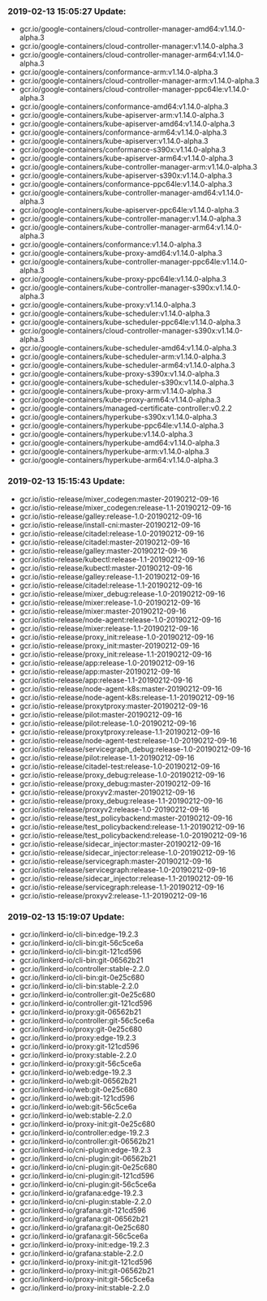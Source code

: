 ### 2019-02-13 15:05:27 Update:

- gcr.io/google-containers/cloud-controller-manager-amd64:v1.14.0-alpha.3
- gcr.io/google-containers/cloud-controller-manager:v1.14.0-alpha.3
- gcr.io/google-containers/cloud-controller-manager-arm64:v1.14.0-alpha.3
- gcr.io/google-containers/conformance-arm:v1.14.0-alpha.3
- gcr.io/google-containers/cloud-controller-manager-arm:v1.14.0-alpha.3
- gcr.io/google-containers/cloud-controller-manager-ppc64le:v1.14.0-alpha.3
- gcr.io/google-containers/conformance-amd64:v1.14.0-alpha.3
- gcr.io/google-containers/kube-apiserver-arm:v1.14.0-alpha.3
- gcr.io/google-containers/kube-apiserver-amd64:v1.14.0-alpha.3
- gcr.io/google-containers/conformance-arm64:v1.14.0-alpha.3
- gcr.io/google-containers/kube-apiserver:v1.14.0-alpha.3
- gcr.io/google-containers/conformance-s390x:v1.14.0-alpha.3
- gcr.io/google-containers/kube-apiserver-arm64:v1.14.0-alpha.3
- gcr.io/google-containers/kube-controller-manager-arm:v1.14.0-alpha.3
- gcr.io/google-containers/kube-apiserver-s390x:v1.14.0-alpha.3
- gcr.io/google-containers/conformance-ppc64le:v1.14.0-alpha.3
- gcr.io/google-containers/kube-controller-manager-amd64:v1.14.0-alpha.3
- gcr.io/google-containers/kube-apiserver-ppc64le:v1.14.0-alpha.3
- gcr.io/google-containers/kube-controller-manager:v1.14.0-alpha.3
- gcr.io/google-containers/kube-controller-manager-arm64:v1.14.0-alpha.3
- gcr.io/google-containers/conformance:v1.14.0-alpha.3
- gcr.io/google-containers/kube-proxy-amd64:v1.14.0-alpha.3
- gcr.io/google-containers/kube-controller-manager-ppc64le:v1.14.0-alpha.3
- gcr.io/google-containers/kube-proxy-ppc64le:v1.14.0-alpha.3
- gcr.io/google-containers/kube-controller-manager-s390x:v1.14.0-alpha.3
- gcr.io/google-containers/kube-proxy:v1.14.0-alpha.3
- gcr.io/google-containers/kube-scheduler:v1.14.0-alpha.3
- gcr.io/google-containers/kube-scheduler-ppc64le:v1.14.0-alpha.3
- gcr.io/google-containers/cloud-controller-manager-s390x:v1.14.0-alpha.3
- gcr.io/google-containers/kube-scheduler-amd64:v1.14.0-alpha.3
- gcr.io/google-containers/kube-scheduler-arm:v1.14.0-alpha.3
- gcr.io/google-containers/kube-scheduler-arm64:v1.14.0-alpha.3
- gcr.io/google-containers/kube-proxy-s390x:v1.14.0-alpha.3
- gcr.io/google-containers/kube-scheduler-s390x:v1.14.0-alpha.3
- gcr.io/google-containers/kube-proxy-arm:v1.14.0-alpha.3
- gcr.io/google-containers/kube-proxy-arm64:v1.14.0-alpha.3
- gcr.io/google-containers/managed-certificate-controller:v0.2.2
- gcr.io/google-containers/hyperkube-s390x:v1.14.0-alpha.3
- gcr.io/google-containers/hyperkube-ppc64le:v1.14.0-alpha.3
- gcr.io/google-containers/hyperkube:v1.14.0-alpha.3
- gcr.io/google-containers/hyperkube-amd64:v1.14.0-alpha.3
- gcr.io/google-containers/hyperkube-arm:v1.14.0-alpha.3
- gcr.io/google-containers/hyperkube-arm64:v1.14.0-alpha.3
### 2019-02-13 15:15:43 Update:

- gcr.io/istio-release/mixer_codegen:master-20190212-09-16
- gcr.io/istio-release/mixer_codegen:release-1.1-20190212-09-16
- gcr.io/istio-release/galley:release-1.0-20190212-09-16
- gcr.io/istio-release/install-cni:master-20190212-09-16
- gcr.io/istio-release/citadel:release-1.0-20190212-09-16
- gcr.io/istio-release/citadel:master-20190212-09-16
- gcr.io/istio-release/galley:master-20190212-09-16
- gcr.io/istio-release/kubectl:release-1.1-20190212-09-16
- gcr.io/istio-release/kubectl:master-20190212-09-16
- gcr.io/istio-release/galley:release-1.1-20190212-09-16
- gcr.io/istio-release/citadel:release-1.1-20190212-09-16
- gcr.io/istio-release/mixer_debug:release-1.0-20190212-09-16
- gcr.io/istio-release/mixer:release-1.0-20190212-09-16
- gcr.io/istio-release/mixer:master-20190212-09-16
- gcr.io/istio-release/node-agent:release-1.0-20190212-09-16
- gcr.io/istio-release/mixer:release-1.1-20190212-09-16
- gcr.io/istio-release/proxy_init:release-1.0-20190212-09-16
- gcr.io/istio-release/proxy_init:master-20190212-09-16
- gcr.io/istio-release/proxy_init:release-1.1-20190212-09-16
- gcr.io/istio-release/app:release-1.0-20190212-09-16
- gcr.io/istio-release/app:master-20190212-09-16
- gcr.io/istio-release/app:release-1.1-20190212-09-16
- gcr.io/istio-release/node-agent-k8s:master-20190212-09-16
- gcr.io/istio-release/node-agent-k8s:release-1.1-20190212-09-16
- gcr.io/istio-release/proxytproxy:master-20190212-09-16
- gcr.io/istio-release/pilot:master-20190212-09-16
- gcr.io/istio-release/pilot:release-1.0-20190212-09-16
- gcr.io/istio-release/proxytproxy:release-1.1-20190212-09-16
- gcr.io/istio-release/node-agent-test:release-1.0-20190212-09-16
- gcr.io/istio-release/servicegraph_debug:release-1.0-20190212-09-16
- gcr.io/istio-release/pilot:release-1.1-20190212-09-16
- gcr.io/istio-release/citadel-test:release-1.0-20190212-09-16
- gcr.io/istio-release/proxy_debug:release-1.0-20190212-09-16
- gcr.io/istio-release/proxy_debug:master-20190212-09-16
- gcr.io/istio-release/proxyv2:master-20190212-09-16
- gcr.io/istio-release/proxy_debug:release-1.1-20190212-09-16
- gcr.io/istio-release/proxyv2:release-1.0-20190212-09-16
- gcr.io/istio-release/test_policybackend:master-20190212-09-16
- gcr.io/istio-release/test_policybackend:release-1.1-20190212-09-16
- gcr.io/istio-release/test_policybackend:release-1.0-20190212-09-16
- gcr.io/istio-release/sidecar_injector:master-20190212-09-16
- gcr.io/istio-release/sidecar_injector:release-1.0-20190212-09-16
- gcr.io/istio-release/servicegraph:master-20190212-09-16
- gcr.io/istio-release/servicegraph:release-1.0-20190212-09-16
- gcr.io/istio-release/sidecar_injector:release-1.1-20190212-09-16
- gcr.io/istio-release/servicegraph:release-1.1-20190212-09-16
- gcr.io/istio-release/proxyv2:release-1.1-20190212-09-16
### 2019-02-13 15:19:07 Update:

- gcr.io/linkerd-io/cli-bin:edge-19.2.3
- gcr.io/linkerd-io/cli-bin:git-56c5ce6a
- gcr.io/linkerd-io/cli-bin:git-121cd596
- gcr.io/linkerd-io/cli-bin:git-06562b21
- gcr.io/linkerd-io/controller:stable-2.2.0
- gcr.io/linkerd-io/cli-bin:git-0e25c680
- gcr.io/linkerd-io/cli-bin:stable-2.2.0
- gcr.io/linkerd-io/controller:git-0e25c680
- gcr.io/linkerd-io/controller:git-121cd596
- gcr.io/linkerd-io/proxy:git-06562b21
- gcr.io/linkerd-io/controller:git-56c5ce6a
- gcr.io/linkerd-io/proxy:git-0e25c680
- gcr.io/linkerd-io/proxy:edge-19.2.3
- gcr.io/linkerd-io/proxy:git-121cd596
- gcr.io/linkerd-io/proxy:stable-2.2.0
- gcr.io/linkerd-io/proxy:git-56c5ce6a
- gcr.io/linkerd-io/web:edge-19.2.3
- gcr.io/linkerd-io/web:git-06562b21
- gcr.io/linkerd-io/web:git-0e25c680
- gcr.io/linkerd-io/web:git-121cd596
- gcr.io/linkerd-io/web:git-56c5ce6a
- gcr.io/linkerd-io/web:stable-2.2.0
- gcr.io/linkerd-io/proxy-init:git-0e25c680
- gcr.io/linkerd-io/controller:edge-19.2.3
- gcr.io/linkerd-io/controller:git-06562b21
- gcr.io/linkerd-io/cni-plugin:edge-19.2.3
- gcr.io/linkerd-io/cni-plugin:git-06562b21
- gcr.io/linkerd-io/cni-plugin:git-0e25c680
- gcr.io/linkerd-io/cni-plugin:git-121cd596
- gcr.io/linkerd-io/cni-plugin:git-56c5ce6a
- gcr.io/linkerd-io/grafana:edge-19.2.3
- gcr.io/linkerd-io/cni-plugin:stable-2.2.0
- gcr.io/linkerd-io/grafana:git-121cd596
- gcr.io/linkerd-io/grafana:git-06562b21
- gcr.io/linkerd-io/grafana:git-0e25c680
- gcr.io/linkerd-io/grafana:git-56c5ce6a
- gcr.io/linkerd-io/proxy-init:edge-19.2.3
- gcr.io/linkerd-io/grafana:stable-2.2.0
- gcr.io/linkerd-io/proxy-init:git-121cd596
- gcr.io/linkerd-io/proxy-init:git-06562b21
- gcr.io/linkerd-io/proxy-init:git-56c5ce6a
- gcr.io/linkerd-io/proxy-init:stable-2.2.0
